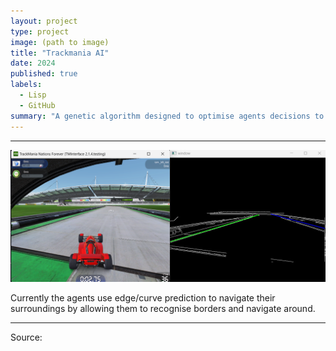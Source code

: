 ```yaml
---
layout: project
type: project
image: (path to image)
title: "Trackmania AI"
date: 2024
published: true
labels:
  - Lisp
  - GitHub
summary: "A genetic algorithm designed to optimise agents decisions to realtime data retrived from Trackmania nations forever"
---
```


<hr>
<img class="img-fluid" src="../img/tmai_edge.png">
<p>Currently the agents use edge/curve prediction to navigate their surroundings by allowing them to recognise borders and navigate around.</p>
<hr>

Source: <a href="https://github.com/jogarces/ics-313-text-game"><i class="large github icon "></i></a>
 
